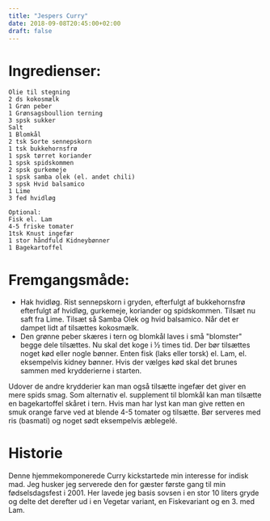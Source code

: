 ```yaml
---
title: "Jespers Curry"
date: 2018-09-08T20:45:00+02:00
draft: false
---
```

# Ingredienser:

	Olie til stegning
	2 ds kokosmælk
	1 Grøn peber
	1 Grønsagsboullion terning
	3 spsk sukker
	Salt
	1 Blomkål
	2 tsk Sorte sennepskorn
	1 tsk bukkehornsfrø
	1 spsk tørret koriander
	1 spsk spidskommen
	2 spsk gurkemeje
	1 spsk samba olek (el. andet chili)
	3 spsk Hvid balsamico
	1 Lime
	3 fed hvidløg

	Optional:
	Fisk el. Lam
	4-5 friske tomater
	1tsk Knust ingefær
	1 stor håndfuld Kidneybønner
	1 Bagekartoffel

# Fremgangsmåde:

* Hak hvidløg. Rist sennepskorn i gryden, efterfulgt af bukkehornsfrø efterfulgt af hvidløg, gurkemeje, koriander og spidskommen. Tilsæt nu saft fra Lime. Tilsæt så Samba Olek og hvid balsamico. Når det er dampet lidt af tilsættes kokosmælk.
* Den grønne peber skæres i tern og blomkål laves i små "blomster" begge dele tilsættes. Nu skal det koge i ½ times tid. Der bør tilsættes noget kød eller nogle bønner. Enten fisk (laks eller torsk) el. Lam, el. eksempelvis kidney bønner. Hvis der vælges kød skal det brunes sammen med krydderierne i starten.

Udover de andre krydderier kan man også tilsætte ingefær det giver en mere spids smag. Som alternativ el. supplement til blomkål kan man tilsætte en bagekartoffel skåret i tern. Hvis man har lyst kan man give retten en smuk orange farve ved at blende 4-5 tomater og tilsætte.	Bør serveres med ris (basmati) og noget sødt eksempelvis æblegelé.

# Historie

Denne hjemmekomponerede Curry kickstartede min interesse for indisk mad. Jeg husker jeg serverede den for gæster første gang til min fødselsdagsfest i 2001. Her lavede jeg basis sovsen i en stor 10 liters gryde og delte det derefter ud i en Vegetar variant, en Fiskevariant og en 3. med Lam.